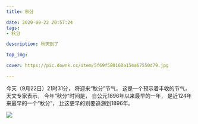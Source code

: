```yaml
---
title: 秋分

date: 2020-09-22 20:57:24
tags:    
- 秋分

description: 秋天到了

top_img:

cover: https://pic.downk.cc/item/5f69f580160a154a67550d79.jpg        

---
```


今天（9月22日）21时31分，
将迎来“秋分”节气，
这是一个预示着丰收的节气，
天文专家表示，
今年“秋分”时间是，
自公元1896年以来最早的一年，
是近124年来最早的一个“秋分”，
比这更早的则要追溯到1896年。

![](https://pic.downk.cc/item/5f69f580160a154a67550d79.jpg)